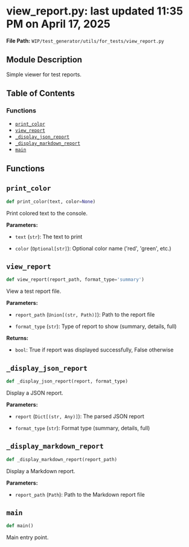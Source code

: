 # view_report.py: last updated 11:35 PM on April 17, 2025

**File Path:** `WIP/test_generator/utils/for_tests/view_report.py`

## Module Description

Simple viewer for test reports.

## Table of Contents

### Functions

- [`print_color`](#print_color)
- [`view_report`](#view_report)
- [`_display_json_report`](#_display_json_report)
- [`_display_markdown_report`](#_display_markdown_report)
- [`main`](#main)

## Functions

## `print_color`

```python
def print_color(text, color=None)
```

Print colored text to the console.

**Parameters:**

- `text` (`str`): The text to print

- `color` (`Optional[str]`): Optional color name ('red', 'green', etc.)

## `view_report`

```python
def view_report(report_path, format_type='summary')
```

View a test report file.

**Parameters:**

- `report_path` (`Union[(str, Path)]`): Path to the report file

- `format_type` (`str`): Type of report to show (summary, details, full)

**Returns:**

- `bool`: True if report was displayed successfully, False otherwise

## `_display_json_report`

```python
def _display_json_report(report, format_type)
```

Display a JSON report.

**Parameters:**

- `report` (`Dict[(str, Any)]`): The parsed JSON report

- `format_type` (`str`): Format type (summary, details, full)

## `_display_markdown_report`

```python
def _display_markdown_report(report_path)
```

Display a Markdown report.

**Parameters:**

- `report_path` (`Path`): Path to the Markdown report file

## `main`

```python
def main()
```

Main entry point.
